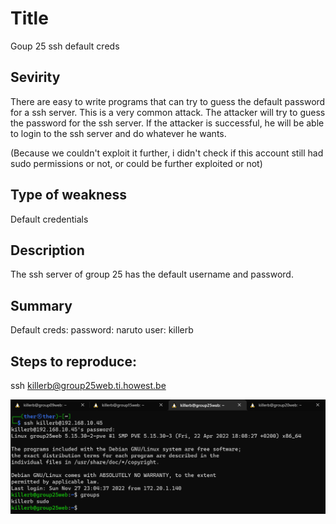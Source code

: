 # Title
Goup 25 ssh default creds

## Sevirity
There are easy to write programs that can try to guess the default password for a ssh server. This is a very common attack. The attacker will try to guess the password for the ssh server. If the attacker is successful, he will be able to login to the ssh server and do whatever he wants.

(Because we couldn't exploit it further, i didn't check if this account still had sudo permissions or not, or could be further exploited or not)

## Type of weakness
Default credentials

## Description
The ssh server of group 25 has the default username and password.


## Summary
Default creds:
password: naruto
user: killerb

## Steps to reproduce:
ssh killerb@group25web.ti.howest.be

![](group25web.hp.ti.howest.be.png)
